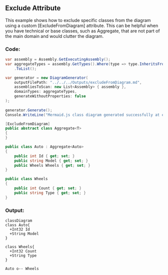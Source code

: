 ## Exclude Attribute
This example shows how to exclude specific classes from the diagram using a custom [ExcludeFromDiagram] attribute.
This can be helpful when you have technical or base classes, such as Aggregate<T>, that are not part of the main domain and would clutter the diagram.

### Code:
```cs
var assembly = Assembly.GetExecutingAssembly();
var aggregateTypes = assembly.GetTypes().Where(type => type.InheritsFromGenericType(typeof(Aggregate<>)))
    .ToList();

var generator = new DiagramGenerator(
    outputFilePath: "../../../Outputs/excludeFromDiagram.md",
    assembliesToScan: new List<Assembly> { assembly },
    domainTypes: aggregateTypes,
    generateWithoutProperties: false
);
    
generator.Generate();
Console.WriteLine("Mermaid.js class diagram generated successfully at excludeFromDiagram.md");

[ExcludeFromDiagram]
public abstract class Aggregate<T>
{
}

public class Auto : Aggregate<Auto>
{
    public int Id { get; set; }
    public string Model { get; set; }
    public Wheels Wheels { get; set; }
}

public class Wheels
{
    public int Count { get; set; }
    public string Type { get; set; }
}
```

### Output:
```mermaid
classDiagram
class Auto{
  +Int32 Id
  +String Model
}

class Wheels{
  +Int32 Count
  +String Type
}

Auto o-- Wheels
```
